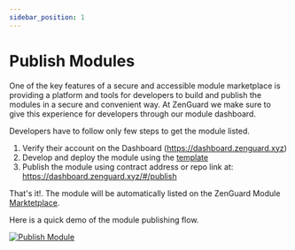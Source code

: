 ```yaml
---
sidebar_position: 1
---
```


# Publish Modules

One of the key features of a secure and accessible module marketplace is providing a platform and tools for developers to build 
and publish the modules in a secure and convenient way. At ZenGuard we make sure to give this experience for developers through 
our module dashboard. 

Developers have to follow only few steps to get the module listed.

1. Verify their account on the Dashboard (https://dashboard.zenguard.xyz)
2. Develop and deploy the module using the [template](https://github.com/zenguardxyz/module-template)
3. Publish the module using contract address or repo link at: https://dashboard.zenguard.xyz/#/publish

That's it!. The module will be automatically listed on the ZenGuard Module [Marktetplace](https://explore.zenguard.xyz).

Here is a quick demo of the module publishing flow.

[![Publish Module](https://img.youtube.com/vi/CQspDgZsxAU/0.jpg)](https://www.youtube.com/watch?v=CQspDgZsxAU)

